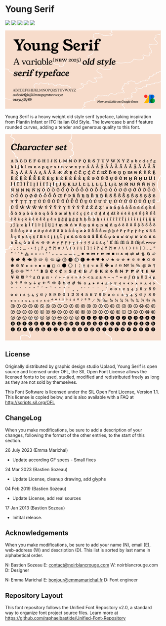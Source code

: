 # Young Serif

[![][Fontbakery]](http://noirblancrouge.github.io/YoungSerif/fontbakery/fontbakery-report.html)
[![][Universal]](http://noirblancrouge.github.io/YoungSerif/fontbakery/fontbakery-report.html)
[![][GF Profile]](http://noirblancrouge.github.io/YoungSerif/fontbakery/fontbakery-report.html)
[![][Outline Correctness]](http://noirblancrouge.github.io/YoungSerif/fontbakery/fontbakery-report.html)
[![][Shaping]](http://noirblancrouge.github.io/YoungSerif/fontbakery/fontbakery-report.html)

[Fontbakery]: https://img.shields.io/endpoint?url=https://noirblancrouge.github.io/YoungSerif/fontbakery/overall.json
[GF Profile]: https://img.shields.io/endpoint?url=https://noirblancrouge.github.io/YoungSerif/fontbakery/GoogleFonts.json
[Outline Correctness]: https://img.shields.io/endpoint?url=https://noirblancrouge.github.io/YoungSerif/fontbakery/OutlineCorrectnessChecks.json
[Shaping]: https://img.shields.io/endpoint?url=https://noirblancrouge.github.io/YoungSerif/fontbakery/ShapingChecks.json
[Universal]: https://img.shields.io/endpoint?url=https://noirblancrouge.github.io/YoungSerif/fontbakery/Universal.json


![Cover](https://raw.githubusercontent.com/noirblancrouge/YoungSerif/master/documentation/images/young-serif.jpg)

Young Serif is a heavy weight old style serif typeface, taking inspiration from Plantin Infant or ITC Italian Old Style. 
The lowercase b and f feature rounded curves, adding a tender and generous quality to this font.


![Specimen](https://raw.githubusercontent.com/noirblancrouge/YoungSerif/master/documentation/images/young-serif-charset.jpg)


## License

Originally distributed by graphic design studio Uplaod, Young Serif is open source and licensed under OFL, the SIL Open Font License allows the licensed fonts to be used, studied, modified and redistributed freely as long as they are not sold by themselves.

This Font Software is licensed under the SIL Open Font License, Version 1.1. 
This license is copied below, and is also available with a FAQ at http://scripts.sil.org/OFL

## ChangeLog

When you make modifications, be sure to add a description of your changes,
following the format of the other entries, to the start of this section.

26 July 2023 (Emma Marichal)
- Update according GF specs - Small fixes

24 Mar 2023 (Bastien Sozeau)
- Update License, cleanup drawing, add glyphs

04 Feb 2019 (Bastien Sozeau)
- Update License, add real sources

17 Jan 2013 (Bastien Sozeau)
- Initital release.


Acknowledgements
-------------------------

When you make modifications, be sure to add your name (N), email (E),
web-address (W) and description (D). This list is sorted by last name in
alphabetical order.

  N: Bastien Sozeau
  E: contact@noirblancrouge.com
  W: noirblancrouge.com
  D: Designer

  N: Emma Marichal
  E: bonjour@emmamarichal.fr
  D: Font engineer

## Repository Layout

This font repository follows the Unified Font Repository v2.0, 
a standard way to organize font project source files. Learn more at 
https://github.com/raphaelbastide/Unified-Font-Repository

